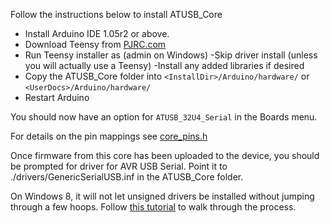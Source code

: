 Follow the instructions below to install ATUSB_Core

- Install Arduino IDE 1.05r2 or above.
- Download Teensy from [PJRC.com](https://www.pjrc.com/teensy/td_download.html)
- Run Teensy installer as (admin on Windows)
    -Skip driver install (unless you will actually use a Teensy)
    -Install any added libraries if desired
- Copy the ATUSB_Core folder into ```<InstallDir>/Arduino/hardware/``` or ```<UserDocs>/Arduino/hardware/```
- Restart Arduino

You should now have an option for ```ATUSB_32U4_Serial``` in the Boards menu.

For details on the pin mappings see [core_pins.h](/cores/atusb/core_pins.h)

Once firmware from this core has been uploaded to the device, you should be prompted for driver for AVR USB Serial. Point it to ./drivers/GenericSerialUSB.inf in the ATUSB_Core folder.

On Windows 8, it will not let unsigned drivers be installed without jumping through a few hoops. Follow [this tutorial](http://www.howtogeek.com/167723/how-to-disable-driver-signature-verification-on-64-bit-windows-8.1-so-that-you-can-install-unsigned-drivers/) to walk through the process.
